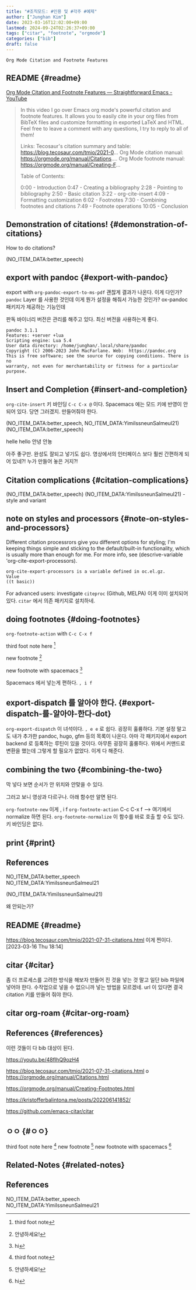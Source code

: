 ```yaml
---
title: "#조직모드: #인용 및 #각주 #예제"
author: ["Junghan Kim"]
date: 2023-03-16T12:02:00+09:00
lastmod: 2024-09-24T02:26:37+09:00
tags: ["citar", "footnote", "orgmode"]
categories: ["bib"]
draft: false
---
```


```text
Org Mode Citation and Footnote Features
```


## README {#readme}

[Org Mode Citation and Footnote Features — Straightforward Emacs - YouTube](https://youtu.be/48fIhQ9ozH4)

> In this video I go over Emacs org mode's powerful citation and footnote features. It allows you to easily cite in your org files from BibTeX files and customize formatting in exported LaTeX and HTML. Feel free to leave a comment with any questions, I try to reply to all of them!
>
> Links: Tecosaur's citation summary and table: <https://blog.tecosaur.com/tmio/2021-0>... Org Mode citation manual: <https://orgmode.org/manual/Citations>.... Org Mode footnote manual: <https://orgmode.org/manual/Creating-F>...
>
> Table of Contents:
>
> 0:00 - Introduction 0:47 - Creating a bibliography 2:28 - Pointing to bibliography 2:50 - Basic citation 3:22 - org-cite-insert 4:09 - Formatting customization 6:02 - Footnotes 7:30 - Combining footnotes and citations 7:49 - Footnote operations 10:05 - Conclusion


## Demonstration of citations! {#demonstration-of-citations}

How to do citations?

(NO_ITEM_DATA:better_speech)


## export with pandoc {#export-with-pandoc}

export with `org-pandoc-export-to-ms-pdf` 괜찮게 결과가 나온다. 이게 다인가? `pandoc` Layer 를 사용한 것인데 이게 뭔가 설정을 해줘서 가능한 것인가? ox-pandoc 패키지가 제공하는 기능인데

판독 바이너리 버전은 관리를 해주고 있다. 최신 버전을 사용하는게 좋다.

```text
pandoc 3.1.1
Features: +server +lua
Scripting engine: Lua 5.4
User data directory: /home/junghan/.local/share/pandoc
Copyright (C) 2006-2023 John MacFarlane. Web:  https://pandoc.org
This is free software; see the source for copying conditions. There is no
warranty, not even for merchantability or fitness for a particular purpose.
```


## Insert and Completion {#insert-and-completion}

`org-cite-insert` 키 바인딩 `C-c C-x @` 이다. Spacemacs 에는 모드 키에 반영이 안되어 있다. 당연 그러겠지. 만들어줘야 한다.

(NO_ITEM_DATA:better_speech, NO_ITEM_DATA:YimiIssneunSalmeul21) (NO_ITEM_DATA:better_speech)

helle hello 안녕 안뇽

아주 좋구만. 완성도 잘되고 넣기도 쉽다. 영상에서의 인터페이스 보다 훨씬 간편하게 되어 있네?! 누가 만들어 놓은 거지?!


## Citation complications {#citation-complications}

(NO_ITEM_DATA:better_speech) (NO_ITEM_DATA:YimiIssneunSalmeul21) - style and variant


## note on styles and processors {#note-on-styles-and-processors}

Different citation processrors give you different options for styling; I'm keeping things simple and sticking to the default/built-in functionality, which is usually more than enough for me. For more info, see (descrive-variable 'org-cite-export-processors).

```text
org-cite-export-processors is a variable defined in oc.el.gz.
Value
((t basic))
```

For advanced users: investigate `citeproc` (Github, MELPA) 이게 이미 설치되어 있다. `citar` 에서 의존 패키지로 설치하네.


## doing footnotes {#doing-footnotes}

`org-footnote-action` with `C-c C-x f`

third foot note here&nbsp;[^fn:1]

new footnote&nbsp;[^fn:2]

new footnote with spacemacs&nbsp;[^fn:3]

Spacemacs 에서 넣는게 편하다. `, i f`


## export-dispatch 를 알아야 한다. {#export-dispatch-를-알아야-한다-dot}

`org-export-dispatch` 이 녀석이다. `, e e` 로 쉽다. 굉장히 훌륭하다. 기본 설정 말고도 내가 추가한 pandoc, hugo, gfm 등의 목록이 나온다. 아마 각 패키지에서 export backend 로 등록하는 루틴이 있을 것이다. 아무튼 굉장히 훌륭하다. 위에서 커맨드로 변환을 했는데 그렇게 할 필요가 없었다. 이게 다 해준다.


## combining the two {#combining-the-two}

막 넣다 보면 순서가 안 위치와 안맞을 수 있다.

그러고 보니 영상과 다르구나. 아래 함수만 알면 된다.

`org-footnote-new` 이게 , i f `org-footnote-action` C-c C-x f --&gt; 여기에서 normalize 하면 된다. `org-footnote-normalize` 이 함수를 바로 호출 할 수도 있다. 키 바인딩은 없다.


## print {#print}

## References

<style>.csl-entry{text-indent: -1.5em; margin-left: 1.5em;}</style><div class="csl-bib-body">
  <div class="csl-entry">NO_ITEM_DATA:better_speech</div>
  <div class="csl-entry">NO_ITEM_DATA:YimiIssneunSalmeul21</div>
</div>

(NO_ITEM_DATA:YimiIssneunSalmeul21)

왜 안되는가?


## README {#readme}

<https://blog.tecosaur.com/tmio/2021-07-31-citations.html> 이게 찐이다. <span class="timestamp-wrapper"><span class="timestamp">[2023-03-16 Thu 18:14]</span></span>


## citar {#citar}

좀 더 프로세스를 고려한 방식을 해보자 만들어 진 것을 넣는 것 말고 일단 bib 파일에 넣어야 한다. 수작업으로 넣을 수 없으니까 넣는 방법을 모르겠네. url 이 있다면 결국 citation 키를 만들어 줘야 한다.


## citar org-roam {#citar-org-roam}


## References {#references}

이런 것들이 다 bib 대상이 된다.

<https://youtu.be/48fIhQ9ozH4>

<https://blog.tecosaur.com/tmio/2021-07-31-citations.html> o <https://orgmode.org/manual/Citations.html>

<https://orgmode.org/manual/Creating-Footnotes.html>

<https://kristofferbalintona.me/posts/202206141852/>

<https://github.com/emacs-citar/citar>


## ㅇㅇ {#ㅇㅇ}

third foot note here&nbsp;[^fn:1] new footnote&nbsp;[^fn:2] new footnote with spacemacs&nbsp;[^fn:3]


## Related-Notes {#related-notes}

## References

<style>.csl-entry{text-indent: -1.5em; margin-left: 1.5em;}</style><div class="csl-bib-body">
  <div class="csl-entry">NO_ITEM_DATA:better_speech</div>
  <div class="csl-entry">NO_ITEM_DATA:YimiIssneunSalmeul21</div>
</div>

[^fn:1]: third foot note
[^fn:2]: 안녕하세요!
[^fn:3]: hi
